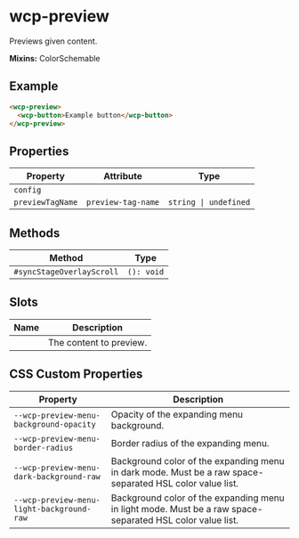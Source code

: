 # wcp-preview

Previews given content.

**Mixins:** ColorSchemable

## Example

```html
<wcp-preview>
  <wcp-button>Example button</wcp-button>
</wcp-preview>
```

## Properties

| Property         | Attribute          | Type                  |
|------------------|--------------------|-----------------------|
| `config`         |                    |                       |
| `previewTagName` | `preview-tag-name` | `string \| undefined` |

## Methods

| Method                    | Type       |
|---------------------------|------------|
| `#syncStageOverlayScroll` | `(): void` |

## Slots

| Name | Description             |
|------|-------------------------|
|      | The content to preview. |

## CSS Custom Properties

| Property                                  | Description                                      |
|-------------------------------------------|--------------------------------------------------|
| `--wcp-preview-menu-background-opacity`   | Opacity of the expanding menu background.        |
| `--wcp-preview-menu-border-radius`        | Border radius of the expanding menu.             |
| `--wcp-preview-menu-dark-background-raw`  | Background color of the expanding menu in dark mode. Must be a raw space-separated HSL color value list. |
| `--wcp-preview-menu-light-background-raw` | Background color of the expanding menu in light mode. Must be a raw space-separated HSL color value list. |
